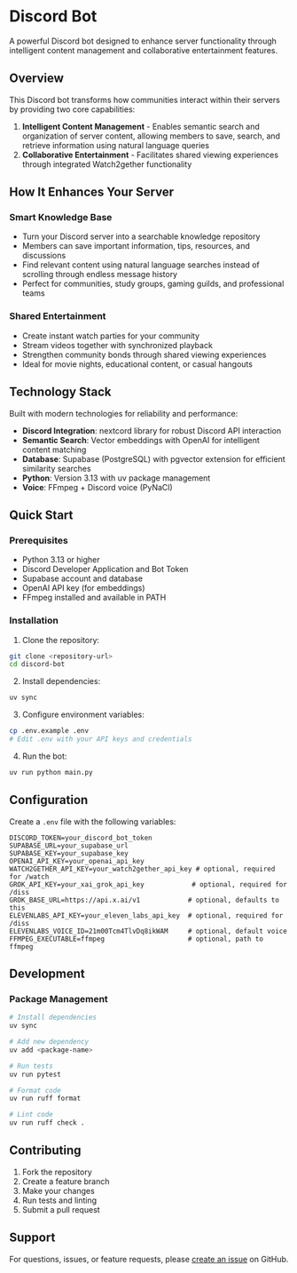 # Discord Bot

A powerful Discord bot designed to enhance server functionality through intelligent content management and collaborative entertainment features.

## Overview

This Discord bot transforms how communities interact within their servers by providing two core capabilities:

1. **Intelligent Content Management** - Enables semantic search and organization of server content, allowing members to save, search, and retrieve information using natural language queries
2. **Collaborative Entertainment** - Facilitates shared viewing experiences through integrated Watch2gether functionality

## How It Enhances Your Server

### Smart Knowledge Base
- Turn your Discord server into a searchable knowledge repository
- Members can save important information, tips, resources, and discussions
- Find relevant content using natural language searches instead of scrolling through endless message history
- Perfect for communities, study groups, gaming guilds, and professional teams

### Shared Entertainment
- Create instant watch parties for your community
- Stream videos together with synchronized playback
- Strengthen community bonds through shared viewing experiences
- Ideal for movie nights, educational content, or casual hangouts

## Technology Stack

Built with modern technologies for reliability and performance:

 - **Discord Integration**: nextcord library for robust Discord API interaction
 - **Semantic Search**: Vector embeddings with OpenAI for intelligent content matching
 - **Database**: Supabase (PostgreSQL) with pgvector extension for efficient similarity searches
 - **Python**: Version 3.13 with uv package management
 - **Voice**: FFmpeg + Discord voice (PyNaCl)

## Quick Start

### Prerequisites
- Python 3.13 or higher
- Discord Developer Application and Bot Token
- Supabase account and database
- OpenAI API key (for embeddings)
 - FFmpeg installed and available in PATH

### Installation

1. Clone the repository:
```bash
git clone <repository-url>
cd discord-bot
```

2. Install dependencies:
```bash
uv sync
```

3. Configure environment variables:
```bash
cp .env.example .env
# Edit .env with your API keys and credentials
```

4. Run the bot:
```bash
uv run python main.py
```

## Configuration

Create a `.env` file with the following variables:
```
DISCORD_TOKEN=your_discord_bot_token
SUPABASE_URL=your_supabase_url
SUPABASE_KEY=your_supabase_key
OPENAI_API_KEY=your_openai_api_key
WATCH2GETHER_API_KEY=your_watch2gether_api_key # optional, required for /watch
GROK_API_KEY=your_xai_grok_api_key            # optional, required for /diss
GROK_BASE_URL=https://api.x.ai/v1            # optional, defaults to this
ELEVENLABS_API_KEY=your_eleven_labs_api_key  # optional, required for /diss
ELEVENLABS_VOICE_ID=21m00Tcm4TlvDq8ikWAM     # optional, default voice
FFMPEG_EXECUTABLE=ffmpeg                     # optional, path to ffmpeg
```

## Development

### Package Management
```bash
# Install dependencies
uv sync

# Add new dependency
uv add <package-name>

# Run tests
uv run pytest

# Format code
uv run ruff format

# Lint code
uv run ruff check .
```

## Contributing

1. Fork the repository
2. Create a feature branch
3. Make your changes
4. Run tests and linting
5. Submit a pull request

## Support

For questions, issues, or feature requests, please [create an issue](link-to-issues) on GitHub.